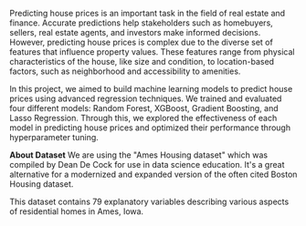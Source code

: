Predicting house prices is an important task in the field of real estate and finance. Accurate predictions help stakeholders such as homebuyers, sellers, real estate agents, and investors make informed decisions. However, predicting house prices is complex due to the diverse set of features that influence property values. These features range from physical characteristics of the house, like size and condition, to location-based factors, such as neighborhood and accessibility to amenities.

In this project, we aimed to build machine learning models to predict house prices using advanced regression techniques. We trained and evaluated four different models: Random Forest, XGBoost, Gradient Boosting, and Lasso Regression. Through this, we explored the effectiveness of each model in predicting house prices and optimized their performance through hyperparameter tuning.

**About Dataset**
We are using the "Ames Housing dataset" which was compiled by Dean De Cock for use in data science education. It's a great alternative for a modernized and expanded version of the often cited Boston Housing dataset. 

This dataset contains 79 explanatory variables describing various aspects of residential homes in Ames, Iowa.
